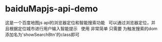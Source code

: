# baiduMapjs-api-demo
这是一个百度地图js api的浏览器定位和智能搜索功能
 
可以通过浏览器定位，并且根据定位城市进行用户输入智能提示
 
使用 非常简单
只需要 为触发搜索的dom添加名为'showSearchBtn'的class即可
